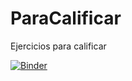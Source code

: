 # ParaCalificar
Ejercicios para calificar

[![Binder](https://mybinder.org/badge.svg)](https://mybinder.org/v2/gh/ComputoCienciasUniandes/ParaCalificar/master?urlpath=lab)